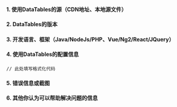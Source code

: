 <!--
以下内容为注释说明
1. 请使用markdown语法进行编辑 
2. 请提供必要信息，以便于更好的获知问题，以提出恰当的解决方案
3. Issue的title请明确说明errorMessage
4. 代码部分务必使用```code```进行处理
5. 请提供以下信息，包括但不限于：
-->
    
#### 1. 使用DataTables的源（CDN地址、本地源文件）

#### 2. DataTables的版本

#### 3. 开发语言、框架（Java/NodeJs/PHP、Vue/Ng2/React/JQuery）

#### 4. 使用DataTables的配置信息

```
// 此处填写格式化代码

```

#### 5. 错误信息或截图

#### 6. 其他你认为可以帮助解决问题的信息
